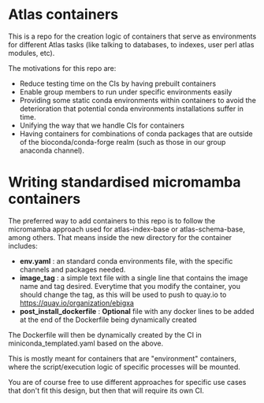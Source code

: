# Atlas containers

This is a repo for the creation logic of containers that serve as environments for different
Atlas tasks (like talking to databases, to indexes, user perl atlas modules, etc).

The motivations for this repo are:
- Reduce testing time on the CIs by having prebuilt containers
- Enable group members to run under specific environments easily
- Providing some static conda environments within containers to avoid the deterioration
that potential conda environments installations suffer in time.
- Unifying the way that we handle CIs for containers
- Having containers for combinations of conda packages that are outside of the
bioconda/conda-forge realm (such as those in our group anaconda channel).

# Writing standardised micromamba containers

The preferred way to add containers to this repo is to follow the micromamba
approach used for atlas-index-base or atlas-schema-base, among others. That means
inside the new directory for the container includes:

- **env.yaml** : an standard conda environments file, with the specific channels and packages needed.
- **image_tag** : a simple text file with a single line that contains the image name and tag desired. Everytime that you modify the container, you should change the tag, as this will be used to push to quay.io to https://quay.io/organization/ebigxa
- **post_install_dockerfile** : **Optional** file with any docker lines to be added at the end of the Dockerfile being dynamically created

The Dockerfile will then be dynamically created by the CI in miniconda_templated.yaml based on the above.

This is mostly meant for containers that are "environment" containers, where the script/execution logic of specific processes will be mounted.

You are of course free to use different approaches for specific use cases that don't fit this design, but then that will require its own CI.
